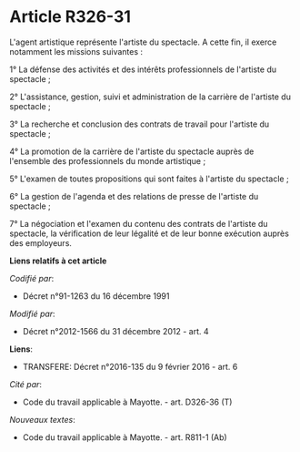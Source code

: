 # Article R326-31

L'agent artistique représente l'artiste du spectacle. A cette fin, il exerce notamment les missions suivantes : 

1° La défense des activités et des intérêts professionnels de l'artiste du spectacle ; 

2° L'assistance, gestion, suivi et administration de la carrière de l'artiste du spectacle ; 

3° La recherche et conclusion des contrats de travail pour l'artiste du spectacle ; 

4° La promotion de la carrière de l'artiste du spectacle auprès de l'ensemble des professionnels du monde artistique ; 

5° L'examen de toutes propositions qui sont faites à l'artiste du spectacle ; 

6° La gestion de l'agenda et des relations de presse de l'artiste du spectacle ; 

7° La négociation et l'examen du contenu des contrats de l'artiste du  spectacle, la vérification de leur légalité et de leur
bonne exécution  auprès des employeurs.

**Liens relatifs à cet article**

_Codifié par_:

  - Décret n°91-1263 du 16 décembre 1991

_Modifié par_:

  - Décret n°2012-1566 du 31 décembre 2012 - art. 4

**Liens**:

  - TRANSFERE: Décret n°2016-135 du 9 février 2016 - art. 6

_Cité par_:

  - Code du travail applicable à Mayotte. - art. D326-36 (T)

_Nouveaux textes_:

  - Code du travail applicable à Mayotte. - art. R811-1 (Ab)
